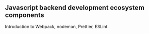 ## Javascript backend development ecosystem components

Introduction to Webpack, nodemon, Prettier, ESLint.
